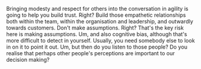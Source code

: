 Bringing modesty and respect for others into the conversation in agility is going to help you build trust. Right? Build those empathetic relationships both within the team, within the organisation and leadership, and outwardly towards customers. Don't make assumptions. Right? That's the key risk here is making assumptions. Um, and also cognitive bias, although that's more difficult to detect in yourself. Usually, you need somebody else to look in on it to point it out. Um, but then do you listen to those people? Do you realise that perhaps other people's perceptions are important to our decision making?